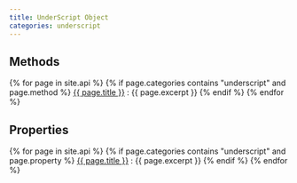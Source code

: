 ```yaml
---
title: UnderScript Object
categories: underscript
---
```

## Methods
{% for page in site.api %}
  {% if page.categories contains "underscript" and page.method %}
<a href="{{ page.url }}">{{ page.title }}</a>
: {{ page.excerpt }}
  {% endif %}
{% endfor %}

## Properties
{% for page in site.api %}
  {% if page.categories contains "underscript" and page.property %}
<a href="{{ page.url }}">{{ page.title }}</a>
: {{ page.excerpt }}
  {% endif %}
{% endfor %}